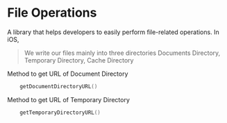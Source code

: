 # File Operations

A library that helps developers to easily perform file-related operations. In iOS, 

>We write our files mainly into three directories Documents Directory, Temporary Directory, Cache Directory

Method to get URL of Document Directory
```swift
	getDocumentDirectoryURL()
 ```
       
Method to get URL of Temporary Directory
```swift
	getTemporaryDirectoryURL()
 ```
       
